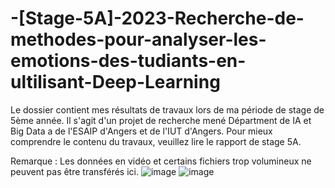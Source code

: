 # -[Stage-5A]-2023-Recherche-de-methodes-pour-analyser-les-emotions-des-tudiants-en-ultilisant-Deep-Learning
Le dossier contient mes résultats de travaux lors de ma période de stage de 5ème année. Il s'agit d'un projet de recherche mené Départment de IA et Big Data  a de l'ESAIP d'Angers et de l'IUT d'Angers. Pour mieux comprendre le contenu du travaux, veuillez lire le rapport de stage 5A.

Remarque : Les données en vidéo et certains fichiers trop volumineux ne peuvent pas être transférés ici.
![image](https://github.com/Duy220599/-Stage-5A-2023-Recherche-de-m-thodes-pour-analyser-les-motions-des-tudiants-en-video/assets/68498827/02f76dcb-1fd3-4524-8449-4b05a6646131)
![image](https://github.com/Duy220599/-Stage-5A-2023-Recherche-de-m-thodes-pour-analyser-les-motions-des-tudiants-en-video/assets/68498827/277bb2d7-3e6a-448c-ae27-41b9df15aff9)

